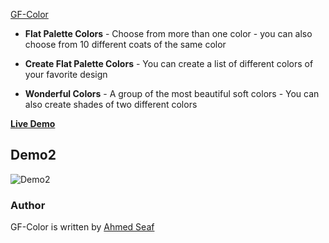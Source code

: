[GF-Color](https://ahmedseaf.github.io/gfcolor/)

* **Flat Palette Colors** - Choose from more than one color - you can also choose from 10 different coats of the same color

* **Create Flat Palette Colors** - You can create a list of different colors of your favorite design

* **Wonderful Colors** - A group of the most beautiful soft colors - You can also create shades of two different colors




[**Live Demo**](https://ahmedseaf.github.io/gfcolor/)



## Demo2

![Demo2](https://elhuria.com/public/uploads/blog/image-container/large_ilmYcLFgmT1614802835.png)

### Author

GF-Color is written by [Ahmed Seaf]()
